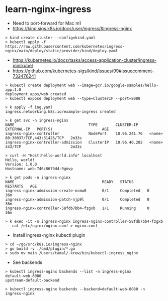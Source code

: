 # learn-nginx-ingress

- Need to port-forward for Mac m1
- https://kind.sigs.k8s.io/docs/user/ingress/#ingress-nginx

```
> kind create cluster --config=kind.yaml
> kubectl apply -f https://raw.githubusercontent.com/kubernetes/ingress-nginx/main/deploy/static/provider/kind/deploy.yaml

```

- https://kubernetes.io/docs/tasks/access-application-cluster/ingress-minikube/
- https://github.com/kubernetes-sigs/kind/issues/99#issuecomment-732476241

```
> kubectl create deployment web --image=gcr.io/google-samples/hello-app:1.0
deployment.apps/web created
> kubectl expose deployment web --type=ClusterIP --port=8080

> k apply -f ing.yaml
ingress.networking.k8s.io/example-ingress created

> k get svc -n ingress-nginx
NAME                                 TYPE        CLUSTER-IP     EXTERNAL-IP   PORT(S)                      AGE
ingress-nginx-controller             NodePort    10.96.241.76   <none>        80:30037/TCP,443:31426/TCP   2m33s
ingress-nginx-controller-admission   ClusterIP   10.96.40.202   <none>        443/TCP                      2m33s
```

```
> curl -H "Host:hello-world.info" localhost
Hello, world!
Version: 1.0.0
Hostname: web-746c8679d4-9gmvp
```

```
> k get pods -n ingress-nginx
NAME                                       READY   STATUS      RESTARTS   AGE
ingress-nginx-admission-create-ncmw8       0/1     Completed   0          36m
ingress-nginx-admission-patch-njp9l        0/1     Completed   0          36m
ingress-nginx-controller-58fdb7bb4-fzgxb   1/1     Running     0          36m

> k exec -it -n ingress-nginx ingress-nginx-controller-58fdb7bb4-fzgxb -- cat /etc/nginx/nginx.conf > nginx.conf
```

- Install ingress-nginx kubectl plugin

```
> cd ~/go/src/k8s.io/ingress-nginx
> go build -v ./cmd/plugin/*.go
> sudo mv main /Users/tamal/.krew/bin/kubectl-ingress_nginx
```

- See backends

```
> kubectl ingress-nginx backends --list -n ingress-nginx
default-web-8080
upstream-default-backend

> kubectl ingress-nginx backends --backend=default-web-8080 -n ingress-nginx
```

